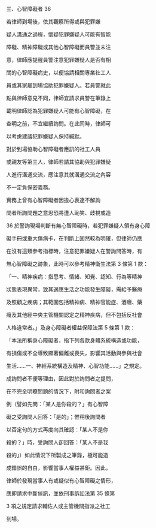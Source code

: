 三、心智障礙者 36

若律師到場後，依其觀察所得或與犯罪嫌

疑人溝通之過程，懷疑犯罪嫌疑人可能有智能

障礙、精神障礙或其他心智障礙而員警並未注





意，律師應提醒員警注意犯罪嫌疑人是否有相

關的心智障礙病史，以便協請相關專業社工人

員或其家屬到場協助犯罪嫌疑人。若員警就此

點與律師意見不同，律師宜請求員警在筆錄上

載明律師認為犯罪嫌疑人可能有心智障礙，在

查明之前，不宜繼續詢問。在此同時，律師可

以考慮建議犯罪嫌疑人保持緘默。

對於到場協助心智障礙者應訊的社工人員

或親友等第三人，律師若請其協助與犯罪嫌疑

人進行溝通交流，應注意其就溝通交流之內容

不一定負保密義務。

實務上曾有心智障礙者因擔心表達不解詢

問者所詢問題之意思恐將遭人恥笑、歧視或造

36 於警詢現場判斷有無心智障礙時，若犯罪嫌疑人領有身心障

礙手冊或重大傷病卡，在判斷上固然較為明確，但律師仍應

在沒有這類參考指標時，注意犯罪嫌疑人在警詢問答時，有

無心智障礙之跡象，此時可以參考精神衛生法第 3 條第 1 款：

「一、精神疾病：指思考、情緒、知覺、認知、行為等精神

狀態表現異常，致其適應生活之功能發生障礙，需給予醫療

及照顧之疾病；其範圍包括精神病、精神官能症、酒癮、藥

癮及其他經中央主管機關認定之精神疾病，但不包括反社會

人格違常者。」及身心障礙者權益保障法第 5 條第 1 款：

「本法所稱身心障礙者，指下列各款身體系統構造或功能，

有損傷或不全導致顯著偏離或喪失，影響其活動與參與社會

生活……一、神經系統構造及精神、心智功能……」之規定。



成詢問者不便等理由，因此對於詢問者之提問，

在不完全明瞭問題的情況下，附和詢問者之案

例（譬如先問：「某人是你殺的？」有心智障

礙之受詢問人回答：「是的」；惟稍後詢問者

以否定句的方式再度向其確認：「某人不是你

殺的？」時，受詢問人卻回答：「某人不是我

殺的」）如此情況下所製成之筆錄，極可能造

成錯誤的自白，影響當事人權益甚鉅。因此，

律師於發現當事人有或疑似有心智障礙之情形，

應即請求中斷偵訊，並依刑事訴訟法第 35 條第

3 項之規定請求輔佐人或主管機關指派之社工

到場。
